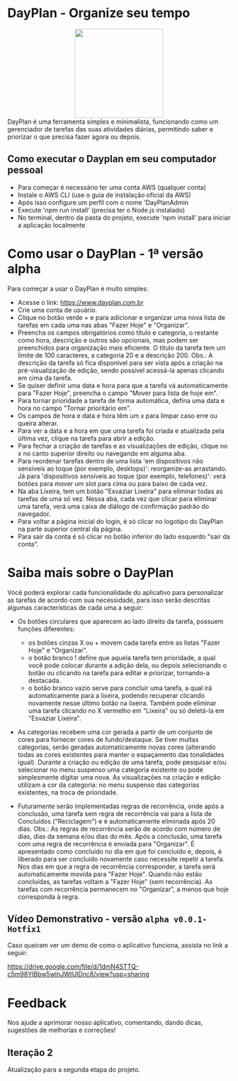 # DayPlan - Organize seu tempo
<div align='center'><img src="https://github.com/user-attachments/assets/7d7570ce-0356-4114-b15e-4dafaf5a6c6e" width="200px" style='margin: auto;' /></div>
DayPlan é uma ferramenta simples e minimalista, funcionando como um gerenciador de tarefas das suas atividades diárias, permitindo saber e priorizar o que precisa fazer agora ou depois.

## Como executar o Dayplan em seu computador pessoal

  - Para começar é necessário ter uma conta AWS (qualquer conta)
  - Instale o AWS CLI (use o guia de instalação oficial da AWS)  
  - Após isso configure um perfil com o nome 'DayPlanAdmin
  - Execute 'npm run install' (precisa ter o Node.js instalado)
  - No terminal, dentro da pasta do projeto, execute 'npm install' para iniciar a aplicação localmente
    
# Como usar o DayPlan - 1ª versão alpha

Para começar a usar o DayPlan é muito simples:

  - Acesse o link: https://www.dayplan.com.br 
  - Crie uma conta de usuário.
  - Clique no botão verde + e para adicionar e organizar uma nova lista de tarefas em cada uma nas abas "Fazer Hoje" e "Organizar".
  - Preencha os campos obrigatórios como título e categoria, o restante como hora, descrição e outros são opcionais, mas podem ser preenchidos para organização mais eficiente. 
    O título da tarefa tem um limite de 100 caracteres, a categoria 20 e a descrição 200. Obs.: A descrição da tarefa só fica disponível para ser vista após a criação na pré-visualização de edição, sendo possível acessá-la apenas clicando em cima da tarefa.
  - Se quiser definir uma data e hora para que a tarefa vá automaticamente para "Fazer Hoje", preencha o campo "Mover para lista de hoje em".
  - Para tornar prioridade a tarefa de forma automática, defina uma data e hora no campo "Tornar prioritário em".
  - Os campos de hora e data e hora têm um x para limpar caso erre ou queira alterar.
  - Para ver a data e a hora em que uma tarefa foi criada e atualizada pela última vez, clique na tarefa para abrir a edição.
  - Para fechar a criação de tarefas e as visualizações de edição, clique no x no canto superior direito ou navegando em alguma aba.
  - Para reordenar tarefas dentro de uma lista 'em dispositivos não sensíveis ao toque (por exemplo, desktops)': reorganize-as arrastando. Já para 'dispositivos sensíveis ao toque (por exemplo, telefones)': verá botões para mover um slot para cima ou para baixo de cada vez.
  - Na aba Lixeira, tem um botão "Esvaziar Lixeira" para eliminar todas as tarefas de uma só vez. Nessa aba, cada vez que clicar para eliminar uma tarefa, verá uma caixa de diálogo de confirmação padrão do navegador.
  - Para voltar a página inicial do login, é só clicar no logotipo do DayPlan na parte superior central da página.
  - Para sair da conta é só clicar no botão inferior do lado esquerdo "sair da conta".
 
# Saiba mais sobre o DayPlan

Você poderá explorar cada funcionalidade do aplicativo para personalizar as tarefas de acordo com sua necessidade, para isso serão descritas algumas características de cada uma a seguir:

  - Os botões circulares que aparecem ao lado direito da tarefa, possuem funções diferentes:
    - os botões cinzas X ou + movem cada tarefa entre as listas "Fazer Hoje" e "Organizar".
    - o botão branco ! define que aquela tarefa tem prioridade, a qual você pode colocar durante a adição dela, ou depois selecionando o botão ou clicando na tarefa para editar e priorizar, tornando-a destacada.
    - o botão branco vazio serve para concluir uma tarefa, a qual irá automaticamente para a lixeira, podendo recuperar clicando novamente nesse último botão na lixeira. Também pode eliminar uma tarefa clicando no X vermelho em "Lixeira" ou só deletá-la em "Esvaziar Lixeira".

  - As categorias recebem uma cor gerada a partir de um conjunto de cores para fornecer cores de fundo/destaque. Se tiver muitas categorias, serão geradas automaticamente novas cores (alterando todas as cores existentes para manter o espaçamento das tonalidades igual). 
Durante a criação ou edição de uma tarefa, pode pesquisar e/ou selecionar no menu suspenso uma categoria existente ou pode simplesmente digitar uma nova. As visualizações na criação e edição utilizam a cor da categoria: no menu suspenso das categorias existentes, na troca de prioridade.

  - Futuramente serão implementadas regras de recorrência, onde após a conclusão, uma tarefa sem regra de recorrência vai para a lista de Concluídos ("Reciclagem") e é automaticamente eliminada após 20 dias. 
  Obs.: As regras de recorrência serão de acordo com número de dias, dias da semana e/ou dias do mês. Após a conclusão, uma tarefa com uma regra de recorrência é enviada para "Organizar". 
É apresentado como concluído no dia em que foi concluído e, depois, é liberado para ser concluído novamente caso necessite repetir a tarefa. Nos dias em que a regra de recorrência corresponder, a tarefa será automaticamente movida para "Fazer Hoje".
Quando não estão concluídas, as tarefas voltam a "Fazer Hoje" (sem recorrência). As tarefas com recorrência permanecem no "Organizar", a menos que hoje corresponda à regra.


## Vídeo Demonstrativo - versão `alpha v0.0.1-Hotfix1`

Caso queiram ver um demo de como o aplicativo funciona, assista no link a seguir: 

https://drive.google.com/file/d/1dmN4STTQ-c5m98YIBbw5wlnJWtUlDnc8/view?usp=sharing

# Feedback

Nos ajude a aprimorar nosso aplicativo, comentando, dando dicas, sugestões de melhorias e correções!

## Iteração 2
Atualização para a segunda etapa do projeto.
